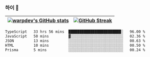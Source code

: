 
### 하이 👋
[![warpdev's GitHub stats](https://github-readme-stats.vercel.app/api?username=warpdev&show_icons=true&theme=vue-dark)](#) |[![GitHub Streak](https://github-readme-streak-stats.herokuapp.com/?user=warpdev&theme=dark)](#)
--- | --- |
<!--START_SECTION:waka-->

```txt
TypeScript   33 hrs 56 mins  ████████████████████████░   96.00 %
JavaScript   50 mins         ▓░░░░░░░░░░░░░░░░░░░░░░░░   02.36 %
JSON         13 mins         ░░░░░░░░░░░░░░░░░░░░░░░░░   00.63 %
HTML         10 mins         ░░░░░░░░░░░░░░░░░░░░░░░░░   00.50 %
Prisma       5 mins          ░░░░░░░░░░░░░░░░░░░░░░░░░   00.24 %
```

<!--END_SECTION:waka-->

<!--
**warpdev/warpdev** is a ✨ _special_ ✨ repository because its `README.md` (this file) appears on your GitHub profile.

Here are some ideas to get you started:

- 🔭 I’m currently working on ...
- 🌱 I’m currently learning ...
- 👯 I’m looking to collaborate on ...
- 🤔 I’m looking for help with ...
- 💬 Ask me about ...
- 📫 How to reach me: ...
- 😄 Pronouns: ...
- ⚡ Fun fact: ...
-->
